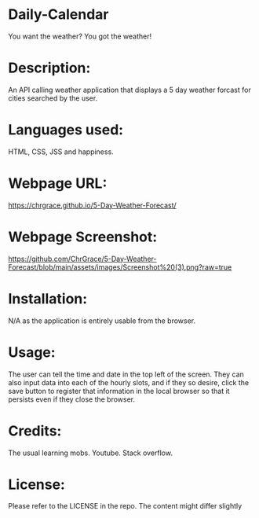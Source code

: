 # Daily-Calendar
You want the weather? You got the weather!

# Description:

An API calling weather application that displays a 5 day weather forcast for cities searched by the user.

# Languages used:
HTML, CSS, JSS and happiness.


# Webpage URL:

https://chrgrace.github.io/5-Day-Weather-Forecast/


# Webpage Screenshot:

https://github.com/ChrGrace/5-Day-Weather-Forecast/blob/main/assets/images/Screenshot%20(3).png?raw=true


# Installation:
N/A as the application is entirely usable from the browser.

# Usage:

The user can tell the time and date in the top left of the screen.
They can also input data into each of the hourly slots, and if they so desire, click the save button to register that information in the local browser so that it persists even if they close the browser.

# Credits:

The usual learning mobs. Youtube. Stack overflow.

# License:
Please refer to the LICENSE in the repo. The content might differ slightly


